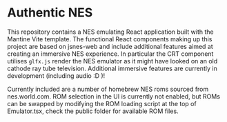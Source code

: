 # Authentic NES

This repository contains a NES emulating React application built with the Mantine Vite template. The functional React components making up this project are based on jsnes-web and include additional features aimed at creating an immersive NES experience. In particular the CRT component utilises `glfx.js` render the NES emulator as it might have looked on an old cathode ray tube television. Additional immersive features are currently in development (including audio :D )!

Currently included are a number of homebrew NES roms sourced from nes.world.com. ROM selection in the UI is currently not enabled, but ROMs can be swapped by modifying the ROM loading script at the top of Emulator.tsx, check the public folder for available ROM files.